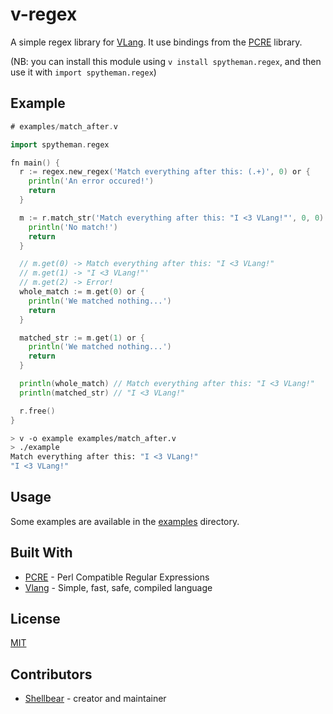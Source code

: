 # v-regex

A simple regex library for [VLang](https://github.com/vlang/v).
It use bindings from the [PCRE](https://www.pcre.org/) library.

(NB: you can install this module using `v install spytheman.regex`, and then use it with `import spytheman.regex`)

## Example

```go
# examples/match_after.v

import spytheman.regex

fn main() {
  r := regex.new_regex('Match everything after this: (.+)', 0) or {
    println('An error occured!')
    return
  }

  m := r.match_str('Match everything after this: "I <3 VLang!"', 0, 0) or {
    println('No match!')
    return
  }

  // m.get(0) -> Match everything after this: "I <3 VLang!"
  // m.get(1) -> "I <3 VLang!"'
  // m.get(2) -> Error!
  whole_match := m.get(0) or {
    println('We matched nothing...')
    return
  }

  matched_str := m.get(1) or {
    println('We matched nothing...')
    return
  }

  println(whole_match) // Match everything after this: "I <3 VLang!"
  println(matched_str) // "I <3 VLang!"

  r.free()
}
```

```bash
> v -o example examples/match_after.v
> ./example
Match everything after this: "I <3 VLang!"
"I <3 VLang!"
```

## Usage

Some examples are available in the [examples](examples/) directory.

## Built With

* [PCRE](https://www.pcre.org/) - Perl Compatible Regular Expressions
* [Vlang](https://github.com/vlang/v) - Simple, fast, safe, compiled language

## License

[MIT](LICENSE)

## Contributors

* [Shellbear](https://github.com/shellbear) - creator and maintainer
